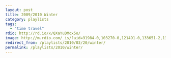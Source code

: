 ```yaml
---
layout: post
title: 2009/2010 Winter
category: playlists
tags:
  - "time travel"
rdio: http://rd.io/x/QXaYuDMox5o/
image: http://m.rdio.com/_is/?aid=91984-0,103270-0,121491-0,133651-2,134316-0,134726-0,156824-0,171899-0,171904-0&w=600&h=600
redirect_from: /playlists/2010/03/20/winter/
permalink: /playlists/2010/winter/
---
```


